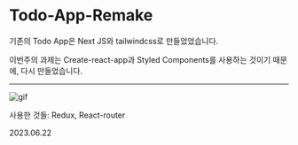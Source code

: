 # Todo-App-Remake

기존의 Todo App은 Next JS와 tailwindcss로 만들었었습니다.

이번주의 과제는 Create-react-app과 Styled Components를 사용하는 것이기 때문에, 다시 만들었습니다.

___


![gif](https://i.ibb.co/prVW49C/todo-app-remake.gif)


사용한 것들: Redux, React-router

2023.06.22

